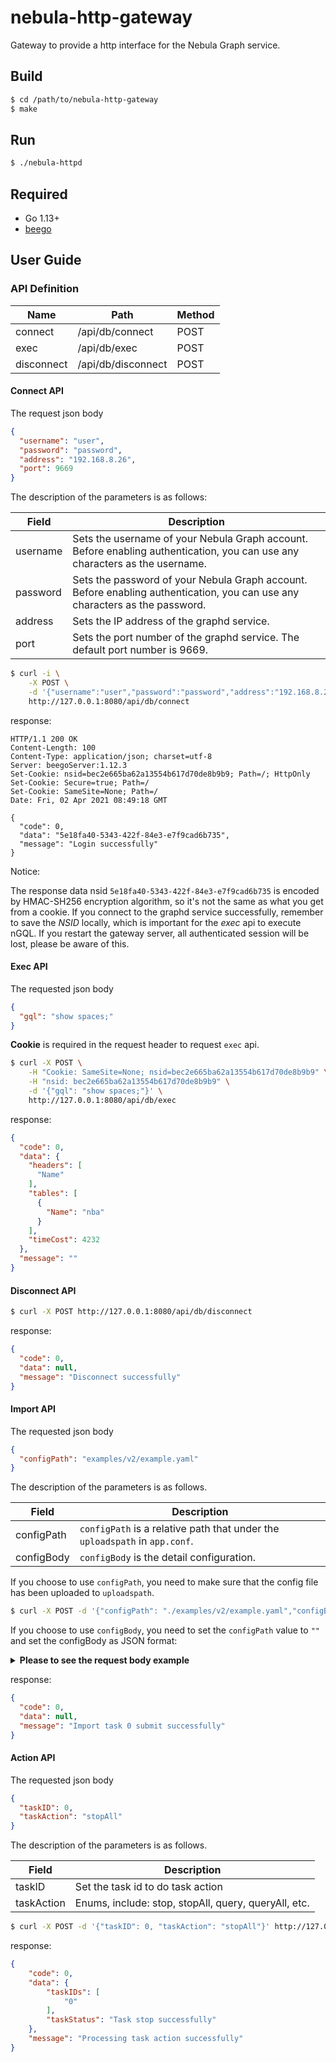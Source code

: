 # nebula-http-gateway

Gateway to provide a http interface for the Nebula Graph service.

## Build

```bash
$ cd /path/to/nebula-http-gateway
$ make
```

## Run

```bash
$ ./nebula-httpd
```

## Required

- Go 1.13+
- [beego](https://beego.me/)

## User Guide

### API Definition

| Name       | Path               | Method |
|------------|--------------------|--------|
| connect    | /api/db/connect    | POST   |
| exec       | /api/db/exec       | POST   |
| disconnect | /api/db/disconnect | POST   |

#### Connect API ####

The request json body

```json
{
  "username": "user",
  "password": "password",
  "address": "192.168.8.26",
  "port": 9669
}
```

The description of the parameters is as follows:

| Field    | Description                                                                                                                 |
|----------|-----------------------------------------------------------------------------------------------------------------------------|
| username | Sets the username of your Nebula Graph account. Before enabling authentication, you can use any characters as the username. |
| password | Sets the password of your Nebula Graph account. Before enabling authentication, you can use any characters as the password. |
| address  | Sets the IP address of the graphd service.                                                                                  |
| port     | Sets the port number of the graphd service. The default port number is 9669.                                                |

```bash
$ curl -i \
    -X POST \
    -d '{"username":"user","password":"password","address":"192.168.8.26","port":9669}' \
    http://127.0.0.1:8080/api/db/connect
```

response:

```
HTTP/1.1 200 OK
Content-Length: 100
Content-Type: application/json; charset=utf-8
Server: beegoServer:1.12.3
Set-Cookie: nsid=bec2e665ba62a13554b617d70de8b9b9; Path=/; HttpOnly
Set-Cookie: Secure=true; Path=/
Set-Cookie: SameSite=None; Path=/
Date: Fri, 02 Apr 2021 08:49:18 GMT

{
  "code": 0,
  "data": "5e18fa40-5343-422f-84e3-e7f9cad6b735",
  "message": "Login successfully"
}
```

Notice:

The response data nsid `5e18fa40-5343-422f-84e3-e7f9cad6b735` is encoded by HMAC-SH256 encryption algorithm, so it's not the same as what you get from a cookie.
If you connect to the graphd service successfully, remember to save the *NSID* locally, which is important for the *exec* api to execute nGQL.
If you restart the gateway server, all authenticated session will be lost, please be aware of this.

#### Exec API ####

The requested json body

```json
{
  "gql": "show spaces;"
}
```

**Cookie** is required in the request header to request `exec` api.


```bash
$ curl -X POST \
    -H "Cookie: SameSite=None; nsid=bec2e665ba62a13554b617d70de8b9b9" \
    -H "nsid: bec2e665ba62a13554b617d70de8b9b9" \
    -d '{"gql": "show spaces;"}' \
    http://127.0.0.1:8080/api/db/exec
```

response:

```json
{
  "code": 0,
  "data": {
    "headers": [
      "Name"
    ],
    "tables": [
      {
        "Name": "nba"
      }
    ],
    "timeCost": 4232
  },
  "message": ""
}
```

#### Disconnect API ####

```bash
$ curl -X POST http://127.0.0.1:8080/api/db/disconnect
```

response:

```json
{
  "code": 0,
  "data": null,
  "message": "Disconnect successfully"
}
```

#### Import API #### 

The requested json body

```json
{
  "configPath": "examples/v2/example.yaml"
}
```

The description of the parameters is as follows.

| Field      | Description                                                  |
| ---------- | ------------------------------------------------------------ |
| configPath | `configPath` is a relative path that under the `uploadspath` in `app.conf`. |
| configBody | `configBody` is the detail configuration.|

If you choose to use `configPath`, you need to make sure that the config file has been uploaded to `uploadspath`.

```bash
$ curl -X POST -d '{"configPath": "./examples/v2/example.yaml","configBody": {}}' http://127.0.0.1:8080/api/task/import
```

If you choose to use `configBody`, you need to set the `configPath` value to `""` and set the configBody as JSON format:

<details><summary><strong>Please to see the request body example</strong></summary>

```json
{
  "configPath": "",
  "configBody": {
    "version": "v2",
    "description": "example",
    "removeTempFiles": false,
    "clientSettings": {
      "retry": 3,
      "concurrency": 2,
      "channelBufferSize": 1,
      "space": "importer_test",
      "connection": {
        "user": "root",
        "password": "nebula",
        "address": "graphd1:9669,graphd2:9669"
      },
      "postStart": {
        "commands": "UPDATE CONFIGS storage:wal_ttl=3600;\nUPDATE CONFIGS storage:rocksdb_column_family_options = { disable_auto_compactions = true };\nDROP SPACE IF EXISTS importer_test;\nCREATE SPACE IF NOT EXISTS importer_test(partition_num=5, replica_factor=1, vid_type=FIXED_STRING(10));\nUSE importer_test;\nCREATE TAG course(name string, credits int);\nCREATE TAG building(name string);\nCREATE TAG student(name string, age int, gender string);\nCREATE EDGE follow(likeness double);\nCREATE EDGE choose(grade int);\nCREATE TAG course_no_props();\nCREATE TAG building_no_props();\nCREATE EDGE follow_no_props();\n",
        "afterPeriod": "8s"
      },
      "preStop": {
        "commands": "UPDATE CONFIGS storage:rocksdb_column_family_options = { disable_auto_compactions = false };\nUPDATE CONFIGS storage:wal_ttl=86400;\n"
      }
    },
    "logPath": "./uploads/examples/v2/err/test.log",
    "files": [
      {
        "path": "./uploads/examples/v2/choose.csv",
        "batchSize": 2,
        "inOrder": false,
        "type": "csv",
        "csv": {
          "withHeader": false,
          "withLabel": false
        },
        "schema": {
          "type": "edge",
          "edge": {
            "name": "choose",
            "withRanking": false,
            "props": [
              {
                "name": "grade",
                "type": "int"
              }
            ]
          }
        }
      },
      {
        "path": "./uploads/examples/v2/course.csv",
        "failDataPath": "./uploads/examples/v2/err/course.csv",
        "batchSize": 2,
        "inOrder": true,
        "type": "csv",
        "csv": {
          "withHeader": false,
          "withLabel": false
        },
        "schema": {
          "type": "vertex",
          "vertex": {
            "tags": [
              {
                "name": "course",
                "props": [
                  {
                    "name": "name",
                    "type": "string"
                  },
                  {
                    "name": "credits",
                    "type": "int"
                  }
                ]
              },
              {
                "name": "building",
                "props": [
                  {
                    "name": "name",
                    "type": "string"
                  }
                ]
              }
            ]
          }
        }
      },
      {
        "path": "./uploads/examples/v2/course-with-header.csv",
        "failDataPath": "./uploads/examples/v2/err/course-with-header.csv",
        "batchSize": 2,
        "inOrder": true,
        "type": "csv",
        "csv": {
          "withHeader": true,
          "withLabel": true
        },
        "schema": {
          "type": "vertex"
        }
      },
      {
        "path": "./uploads/examples/v2/follow-with-label.csv",
        "failDataPath": "./uploads/examples/v2/err/follow-with-label.csv",
        "batchSize": 2,
        "inOrder": true,
        "type": "csv",
        "csv": {
          "withHeader": false,
          "withLabel": true
        },
        "schema": {
          "type": "edge",
          "edge": {
            "name": "follow",
            "withRanking": true,
            "srcVID": {
              "index": 0
            },
            "dstVID": {
              "index": 2
            },
            "rank": {
              "index": 3
            },
            "props": [
              {
                "name": "likeness",
                "type": "double",
                "index": 1
              }
            ]
          }
        }
      },
      {
        "path": "./uploads/examples/v2/follow-with-label-and-str-vid.csv",
        "failDataPath": "./uploads/examples/v2/err/follow-with-label-and-str-vid.csv",
        "batchSize": 2,
        "inOrder": true,
        "type": "csv",
        "csv": {
          "withHeader": false,
          "withLabel": true
        },
        "schema": {
          "type": "edge",
          "edge": {
            "name": "follow",
            "withRanking": true,
            "srcVID": {
              "index": 0
            },
            "dstVID": {
              "index": 2
            },
            "rank": {
              "index": 3
            },
            "props": [
              {
                "name": "likeness",
                "type": "double",
                "index": 1
              }
            ]
          }
        }
      },
      {
        "path": "./uploads/examples/v2/follow.csv",
        "failDataPath": "./uploads/examples/v2/err/follow.csv",
        "batchSize": 2,
        "type": "csv",
        "csv": {
          "withHeader": false,
          "withLabel": false
        },
        "schema": {
          "type": "edge",
          "edge": {
            "name": "follow",
            "withRanking": true,
            "props": [
              {
                "name": "likeness",
                "type": "double"
              }
            ]
          }
        }
      },
      {
        "path": "./uploads/examples/v2/follow-with-header.csv",
        "failDataPath": "./uploads/examples/v2/err/follow-with-header.csv",
        "batchSize": 2,
        "type": "csv",
        "csv": {
          "withHeader": true,
          "withLabel": false
        },
        "schema": {
          "type": "edge",
          "edge": {
            "name": "follow",
            "withRanking": true
          }
        }
      },
      {
        "path": "./uploads/examples/v2/student.csv",
        "failDataPath": "./uploads/examples/v2/err/student.csv",
        "batchSize": 2,
        "type": "csv",
        "csv": {
          "withHeader": false,
          "withLabel": false
        },
        "schema": {
          "type": "vertex",
          "vertex": {
            "tags": [
              {
                "name": "student",
                "props": [
                  {
                    "name": "name",
                    "type": "string"
                  },
                  {
                    "name": "age",
                    "type": "int"
                  },
                  {
                    "name": "gender",
                    "type": "string"
                  }
                ]
              }
            ]
          }
        }
      },
      {
        "path": "./uploads/examples/v2/student.csv",
        "failDataPath": "./uploads/examples/v2/err/student_index.csv",
        "batchSize": 2,
        "type": "csv",
        "csv": {
          "withHeader": false,
          "withLabel": false
        },
        "schema": {
          "type": "vertex",
          "vertex": {
            "vid": {
              "index": 1
            },
            "tags": [
              {
                "name": "student",
                "props": [
                  {
                    "name": "age",
                    "type": "int",
                    "index": 2
                  },
                  {
                    "name": "name",
                    "type": "string",
                    "index": 1
                  },
                  {
                    "name": "gender",
                    "type": "string"
                  }
                ]
              }
            ]
          }
        }
      },
      {
        "path": "./uploads/examples/v2/student-with-label-and-str-vid.csv",
        "failDataPath": "./uploads/examples/v2/err/student_label_str_vid.csv",
        "batchSize": 2,
        "type": "csv",
        "csv": {
          "withHeader": false,
          "withLabel": true
        },
        "schema": {
          "type": "vertex",
          "vertex": {
            "vid": {
              "index": 1
            },
            "tags": [
              {
                "name": "student",
                "props": [
                  {
                    "name": "age",
                    "type": "int",
                    "index": 2
                  },
                  {
                    "name": "name",
                    "type": "string",
                    "index": 1
                  },
                  {
                    "name": "gender",
                    "type": "string"
                  }
                ]
              }
            ]
          }
        }
      },
      {
        "path": "./uploads/examples/v2/follow.csv",
        "failDataPath": "./uploads/examples/v2/err/follow_index.csv",
        "batchSize": 2,
        "limit": 3,
        "type": "csv",
        "csv": {
          "withHeader": false,
          "withLabel": false
        },
        "schema": {
          "type": "edge",
          "edge": {
            "name": "follow",
            "srcVID": {
              "index": 0
            },
            "dstVID": {
              "index": 1
            },
            "rank": {
              "index": 2
            },
            "props": [
              {
                "name": "likeness",
                "type": "double",
                "index": 3
              }
            ]
          }
        }
      },
      {
        "path": "./uploads/examples/v2/follow-delimiter.csv",
        "failDataPath": "./uploads/examples/v2/err/follow-delimiter.csv",
        "batchSize": 2,
        "type": "csv",
        "csv": {
          "withHeader": true,
          "withLabel": false,
          "delimiter": "|"
        },
        "schema": {
          "type": "edge",
          "edge": {
            "name": "follow",
            "withRanking": true
          }
        }
      },
      {
        "path": "./uploads/examples/v2/follow.csv",
        "failDataPath": "./uploads/examples/v2/err/follow_http.csv",
        "batchSize": 2,
        "limit": 3,
        "type": "csv",
        "csv": {
          "withHeader": false,
          "withLabel": false
        },
        "schema": {
          "type": "edge",
          "edge": {
            "name": "follow",
            "srcVID": {
              "index": 0
            },
            "dstVID": {
              "index": 1
            },
            "rank": {
              "index": 2
            },
            "props": [
              {
                "name": "likeness",
                "type": "double",
                "index": 3
              }
            ]
          }
        }
      },
      {
        "path": "./uploads/examples/v2/course.csv",
        "failDataPath": "./uploads/examples/v2/err/course-empty-props.csv",
        "batchSize": 2,
        "inOrder": true,
        "type": "csv",
        "csv": {
          "withHeader": false,
          "withLabel": false,
          "delimiter": ","
        },
        "schema": {
          "type": "vertex",
          "vertex": {
            "vid": {
              "index": 0
            },
            "tags": [
              {
                "name": "course_no_props"
              }
            ]
          }
        }
      },
      {
        "path": "./uploads/examples/v2/course.csv",
        "failDataPath": "./uploads/examples/v2/err/course-multi-empty-props.csv",
        "batchSize": 2,
        "inOrder": true,
        "type": "csv",
        "csv": {
          "withHeader": false,
          "withLabel": false,
          "delimiter": ","
        },
        "schema": {
          "type": "vertex",
          "vertex": {
            "vid": {
              "index": 0
            },
            "tags": [
              {
                "name": "course_no_props"
              },
              {
                "name": "building_no_props"
              }
            ]
          }
        }
      },
      {
        "path": "./uploads/examples/v2/course.csv",
        "failDataPath": "./uploads/examples/v2/err/course-mix-empty-props.csv",
        "batchSize": 2,
        "inOrder": true,
        "type": "csv",
        "csv": {
          "withHeader": false,
          "withLabel": false,
          "delimiter": ","
        },
        "schema": {
          "type": "vertex",
          "vertex": {
            "vid": {
              "index": 0
            },
            "tags": [
              {
                "name": "course_no_props"
              },
              {
                "name": "building",
                "props": [
                  {
                    "name": "name",
                    "type": "string",
                    "index": 3
                  }
                ]
              }
            ]
          }
        }
      },
      {
        "path": "./uploads/examples/v2/course.csv",
        "failDataPath": "./uploads/examples/v2/err/course-mix-empty-props-2.csv",
        "batchSize": 2,
        "inOrder": true,
        "type": "csv",
        "csv": {
          "withHeader": false,
          "withLabel": false,
          "delimiter": ","
        },
        "schema": {
          "type": "vertex",
          "vertex": {
            "vid": {
              "index": 0
            },
            "tags": [
              {
                "name": "building",
                "props": [
                  {
                    "name": "name",
                    "type": "string",
                    "index": 3
                  }
                ]
              },
              {
                "name": "course_no_props"
              }
            ]
          }
        }
      },
      {
        "path": "./uploads/examples/v2/follow.csv",
        "failDataPath": "./uploads/examples/v2/err/follow-empty-props.csv",
        "batchSize": 2,
        "type": "csv",
        "csv": {
          "withHeader": false,
          "withLabel": false,
          "delimiter": ","
        },
        "schema": {
          "type": "edge",
          "edge": {
            "name": "follow_no_props",
            "withRanking": false,
            "dstVID": {
              "index": 1
            },
            "srcVID": {
              "index": 0
            }
          }
        }
      }
    ]
  }
}
```
</details>


response:

```json
{
  "code": 0,
  "data": null,
  "message": "Import task 0 submit successfully"
}
```

#### Action API ####

The requested json body

```json
{
  "taskID": 0,
  "taskAction": "stopAll"
}
```

The description of the parameters is as follows.

| Field      | Description                                          |
| ---------- | ---------------------------------------------------- |
| taskID     | Set the task id to do task action                    |
| taskAction | Enums, include: stop, stopAll, query, queryAll, etc. |

```bash
$ curl -X POST -d '{"taskID": 0, "taskAction": "stopAll"}' http://127.0.0.1:8080/api/task/import/action
```

response:

```json
{
    "code": 0,
    "data": {
        "taskIDs": [
            "0"
        ],
        "taskStatus": "Task stop successfully"
    },
    "message": "Processing task action successfully"
}
```

